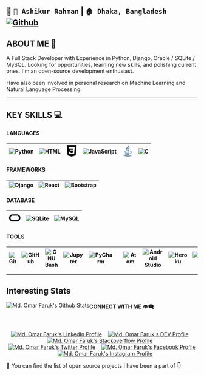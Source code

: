 ## 🔭 `👦 Ashikur Rahman` |  `🏠 Dhaka, Bangladesh` [![Github](https://img.shields.io/github/followers/AshikurRahman-sec?label=Followers&style=social)](https://github.com/AshikurRahman-sec)<!--&nbsp; [![GithubViews](https://api.freemotion-llc.com/api/github/v1/profile-views?username=IamOmaR22)](https://github.com/IamOmaR22)-->

<!--
## 🔭 Full Stack Web Developer [![HitCount](http://hits.dwyl.com/IamOmaR22/IamOmar22.svg)](http://hits.dwyl.com/IamOmaR22/IamOmar22)&nbsp; [![Github](https://img.shields.io/github/followers/IamOmaR22?label=Follow&style=social)](https://github.com/IamOmaR22)&nbsp; [![GithubViews](https://api.freemotion-llc.com/api/github/v1/profile-views?username=IamOmaR22)](https://github.com/IamOmaR22)
-->

<!--
#### CONNECT WITH ME 👁‍🗨
-->
<!--
[![Linkedin](https://img.shields.io/badge/-Md.%20Omar%20Faruk-blue?style=flat-square&logo=linkedin&logoColor=white&link=https://www.linkedin.com/in/iamomar22/)](https://www.linkedin.com/in/iamomar22/) <a href="https://www.facebook.com/IamOmaR22/" target="_blank"><img src="https://img.shields.io/badge/Omar Faruk-%231877F2.svg?&style=flat-square&logo=facebook&logoColor=white" alt="Facebook"></a> [![Mail](https://img.shields.io/badge/-iamomar022@gmail.com-gray?style=flat-square&logo=gmail&logoColor=red&link=)](mailto:iamomar022@gmail.com) [![Mail](https://img.shields.io/badge/-iamomar22@yahoo.com-%236001D2?style=flat-square&logo=yahoo!&logoColor=ffffff&link=)](mailto:iamomar22@yahoo.com)
-->

<!--
<p align="center">
<a href="https://www.linkedin.com/in/iamomar22" target="_blank"><img src="https://cdn.jsdelivr.net/npm/simple-icons@v3/icons/linkedin.svg" alt="Md. Omar Faruk's LinkedIn Profile" height="30" width="30"></a>&nbsp;&nbsp;&nbsp; <a href="https://dev.to/iamomar22" target="_blank"><img src="https://d2fltix0v2e0sb.cloudfront.net/dev-badge.svg" alt="Md. Omar Faruk's DEV Profile" height="30" width="30"></a>&nbsp;&nbsp;&nbsp; <a href="https://stackoverflow.com/users/14398143/md-omar-faruk" target="_blank"> <img src="https://cdn.jsdelivr.net/npm/simple-icons@v3/icons/stackoverflow.svg" alt="Md. Omar Faruk's Stackoverflow Profile" height="30" width="30"></a>&nbsp;&nbsp;&nbsp; <a href="https://twitter.com/IamOmaR222" target="_blank"><img src="https://cdn.jsdelivr.net/npm/simple-icons@v3/icons/twitter.svg" alt="Md. Omar Faruk's Twitter Profile" height="30" width="30"></a>&nbsp;&nbsp;&nbsp; <a href="https://www.facebook.com/IamOmaR22" target="_blank"><img src="https://cdn.jsdelivr.net/npm/simple-icons@v3/icons/facebook.svg" alt="Md. Omar Faruk's Facebook Profile" height="30" width="30"></a>&nbsp;&nbsp;&nbsp; <a href="https://www.instagram.com/iamomar_22/" target="_blank"><img src="https://cdn.jsdelivr.net/npm/simple-icons@v3/icons/instagram.svg" alt="Md. Omar Faruk's Instagram Profile" height="30" width="30"></a> 
</p>
-->

<!--
[<img align="left" alt="LinkedIn" width="30px" src="https://cdn.jsdelivr.net/npm/simple-icons@v3/icons/linkedin.svg" />][linkedin]
[<img align="left" alt="Twitter" width="30px" src="https://cdn.jsdelivr.net/npm/simple-icons@v3/icons/twitter.svg" />][twitter]
[<img align="left" alt="Dev.to" width="30px" src="https://cdn.jsdelivr.net/npm/simple-icons@v3/icons/dev-dot-to.svg" />][devto]
[<img align="left" alt="Instagram" width="30px" src="https://cdn.jsdelivr.net/npm/simple-icons@v3/icons/instagram.svg" />][instagram]
[<img align="left" alt="Facebook" width="30px" src="https://cdn.jsdelivr.net/npm/simple-icons@v3/icons/facebook.svg" />][facebook]

[linkedin]: https://www.linkedin.com/in/iamomar22/
[twitter]: https://twitter.com/IamOmaR22
[devto]: https://dev.to/iamomar22
[instagram]: https://www.instagram.com/iamomar_22/
[facebook]: https://www.facebook.com/IamOmaR22/
-->

## ABOUT ME 👋 

A Full Stack Developer with Experience in Python, Django, Oracle / SQLite / MySQL. Looking for opportunities, learning new skills, and polishing current ones. I'm an open-source development enthusiast.

Have also been involved in personal research on Machine Learning and Natural Language Processing.
<!--
I'm a full-stack software engineer working with **Python**, **Django**, **Vue.js**, **Docker**.
-->

---
## KEY SKILLS :computer:

#### LANGUAGES
<img alt="Python" width="30px" src="https://raw.githubusercontent.com/simple-icons/simple-icons/develop/icons/python.svg"/>|<img alt="HTML" width="30px" src="https://raw.githubusercontent.com/simple-icons/simple-icons/develop/icons/html5.svg"/>|<img alt="CSS" width="30px" src="https://raw.githubusercontent.com/simple-icons/simple-icons/develop/icons/css3.svg"/>|<img alt="JavaScript" width="30px" src="https://raw.githubusercontent.com/simple-icons/simple-icons/develop/icons/javascript.svg"/>|<img alt="Java" width="30px" src="https://raw.githubusercontent.com/simple-icons/simple-icons/develop/icons/java.svg"/>|<img alt="C" width="30px" src="https://raw.githubusercontent.com/simple-icons/simple-icons/develop/icons/c.svg"/>
|--|--|--|--|--|--|
 
<!--
![Python](https://img.shields.io/badge/-Python-%233776AB?style=flat-square&logo=Python&logoColor=ffffff)
![HTML5](https://img.shields.io/badge/-HTML5-%23E44D27?style=flat-square&logo=html5&logoColor=ffffff)
![CSS3](https://img.shields.io/badge/-CSS3-%231572B6?style=flat-square&logo=css3)
![JavaScript](https://img.shields.io/badge/-JavaScript-%23F7DF1C?style=flat-square&logo=javascript&logoColor=000000&labelColor=%23F7DF1C&color=%23FFCE5A)
![Java](https://img.shields.io/badge/-Java-%23007396?style=flat-square&logo=Java)
![C](https://img.shields.io/badge/-C-%23A8B9CC?style=flat-square&logo=C&logoColor=%23222222)
-->

#### FRAMEWORKS
<img alt="Django" width="30px" src="https://raw.githubusercontent.com/simple-icons/simple-icons/develop/icons/django.svg"/>|<img alt="React" width="30px" src="https://raw.githubusercontent.com/simple-icons/simple-icons/develop/icons/react.svg"/>|<img alt="Bootstrap" width="30px" src="https://raw.githubusercontent.com/simple-icons/simple-icons/develop/icons/bootstrap.svg"/>
|--|--|--|

<!--
![Django](https://img.shields.io/badge/-Django-%23092E20?style=flat-square&logo=Django&logoColor=white)
![vue.js](https://img.shields.io/badge/-Vue.js-%23555555?style=flat-square&logo=vue.js&logoColor=%2341B883)
![Bootstrap](https://img.shields.io/badge/-Bootstrap-%23563D7C?style=flat-square&logo=Bootstrap)
-->

#### DATABASE
<img alt="OracleSQL" width="30px" src="https://raw.githubusercontent.com/simple-icons/simple-icons/develop/icons/oracle.svg"/>|<img alt="SQLite" width="30px" src="https://raw.githubusercontent.com/simple-icons/simple-icons/develop/icons/sqlite.svg"/>|<img alt="MySQL" width="30px" src="https://raw.githubusercontent.com/simple-icons/simple-icons/develop/icons/mysql.svg"/>
|--|--|--|
 
<!--
![PostgreSQL](https://img.shields.io/badge/-PostgreSQL-%23336791?style=flat-square&logo=PostgreSQL)
![SQLite](https://img.shields.io/badge/-SQLite-%23003B57?style=flat-square&logo=SQLite)
![MySQL](https://img.shields.io/badge/-MySQL-%234479A1?style=flat-square&logo=MySQL&logoColor=white)
![Firebase](https://img.shields.io/badge/-Firebase-2E2E2E?style=flat-square&logo=firebase&logoColor=ffcb2b)
-->

#### TOOLS
<img alt="Git" width="30px" src="https://raw.githubusercontent.com/simple-icons/simple-icons/develop/icons/git.svg"/>|<img alt="GitHub" width="30px" src="https://raw.githubusercontent.com/simple-icons/simple-icons/develop/icons/github.svg"/>|<img alt="GNU Bash" width="30px" src="https://raw.githubusercontent.com/simple-icons/simple-icons/develop/icons/gnubash.svg"/>|<img alt="Jupyter" width="30px" src="https://raw.githubusercontent.com/simple-icons/simple-icons/develop/icons/jupyter.svg"/>|<img alt="PyCharm" width="30px" src="https://raw.githubusercontent.com/simple-icons/simple-icons/develop/icons/pycharm.svg"/>|<img alt="VSCode" width="30px" src="https://raw.githubusercontent.com/simple-icons/simple-icons/develop/icons/visualstudiocode.svg"/>|<img alt="Atom" width="30px" src="https://raw.githubusercontent.com/simple-icons/simple-icons/develop/icons/atom.svg"/>|<img alt="Android Studio" width="30px" src="https://raw.githubusercontent.com/simple-icons/simple-icons/develop/icons/androidstudio.svg"/>|<img alt="Heroku" width="30px" src="https://raw.githubusercontent.com/simple-icons/simple-icons/develop/icons/heroku.svg"/>|<img alt="Ubuntu" width="30px" src="https://raw.githubusercontent.com/simple-icons/simple-icons/develop/icons/ubuntu.svg"/>
|--|--|--|--|--|--|--|--|--|--|

<!--
![Git](https://img.shields.io/badge/-Git-%23F05032?style=flat-square&logo=git&logoColor=%23ffffff)
![GitHub](https://img.shields.io/badge/-GitHub-181717?style=flat-square&logo=github)
![GNU Bash](https://img.shields.io/badge/-GNU%20Bash-%234EAA25?style=flat-square&logo=GNU-Bash&logoColor=ffffff)
![Jupyter](http://img.shields.io/badge/-Jupyter-%23585959?style=flat-square&logo=Jupyter)
![JetBrains](http://img.shields.io/badge/-JetBrains-%23000000?style=flat-square&logo=JetBrains)
![Android Studio](http://img.shields.io/badge/-Android%20Studio-%233DDC84?style=flat-square&logo=Android-Studio&logoColor=222222)
![Heroku](http://img.shields.io/badge/-Heroku-400099?style=flat-square&logo=heroku&logoColor=white)
![VS Code](http://img.shields.io/badge/-VS%20Code-007ACC?style=flat-square&logo=visual-studio-code&logoColor=ffffff)
-->

<!--
<p>
  <img alt="Plugin on redmine.org" src="https://img.shields.io/redmine/plugin/stars/redmine_xlsx_format_issue_exporter?color=blue&label=python&logo=python&style=for-the-badge">
  <img alt="Plugin on redmine.org" src="https://img.shields.io/redmine/plugin/stars/redmine_xlsx_format_issue_exporter?color=red&label=django&logo=django&style=for-the-badge">
  <img alt="Mozilla Add-on" src="https://img.shields.io/amo/stars/dustman?color=yellow&label=javascript&logo=javascript&style=for-the-badge">
  <img alt="Plugin on redmine.org" src="https://img.shields.io/redmine/plugin/stars/redmine_xlsx_format_issue_exporter?color=red&label=html&logo=html5&style=for-the-badge">
  <img alt="Plugin on redmine.org" src="https://img.shields.io/redmine/plugin/stars/redmine_xlsx_format_issue_exporter?color=%23BE1C38&label=css&logo=css3&style=for-the-badge">
  <img alt="Plugin on redmine.org" src="https://img.shields.io/redmine/plugin/stars/redmine_xlsx_format_issue_exporter?color=%237952B3&label=bootstrap&logo=bootstrap&style=for-the-badge">  
  <img alt="Plugin on redmine.org" src="https://img.shields.io/redmine/plugin/stars/redmine_xlsx_format_issue_exporter?color=%23316192&label=postgresql&logo=postgresql&style=for-the-badge">
  <img alt="Plugin on redmine.org" src="https://img.shields.io/redmine/plugin/stars/redmine_xlsx_format_issue_exporter?color=%23E37A08&label=mysql&logo=mysql&style=for-the-badge"> 
  <img alt="Plugin on redmine.org" src="https://img.shields.io/redmine/plugin/stars/redmine_xlsx_format_issue_exporter?color=%23044A60&label=sqlite&logo=sqlite&logoColor=%234CA5DC&style=for-the-badge">
  <img alt="Mozilla Add-on" src="https://img.shields.io/amo/stars/dustman?color=%23F37726&label=jupyter&logo=jupyter&style=for-the-badge">
  <img alt="Mozilla Add-on" src="https://img.shields.io/amo/stars/dustman?color=yellow&label=firebase&logo=firebase&style=for-the-badge">
  <img alt="Mozilla Add-on" src="https://img.shields.io/amo/stars/dustman?color=%23A9C3DD&label=c&logo=c&style=for-the-badge">
  <img alt="Mozilla Add-on" src="https://img.shields.io/amo/stars/dustman?color=%23F8981D&label=java&logo=java&logoColor=%23F8981D&style=for-the-badge">
  <img alt="Mozilla Add-on" src="https://img.shields.io/amo/stars/dustman?color=%2341B883&label=Vue.js&logo=vue.js&style=for-the-badge">
  <img alt="Mozilla Add-on" src="https://img.shields.io/amo/stars/dustman?color=%2378CFF5&label=jQuery&logo=jQuery&logoColor=%2378CFF5&style=for-the-badge">
</p>
-->

<!--
## Stack I work with
<code><img height="50" src="https://www.vectorlogo.zone/logos/python/python-ar21.svg"></code>
<code><img height="50" src="https://www.vectorlogo.zone/logos/djangoproject/djangoproject-ar21.svg"></code>
<code><img height="50" src="https://www.vectorlogo.zone/logos/getbootstrap/getbootstrap-ar21.svg"></code>
<code><img height="50" src="https://www.vectorlogo.zone/logos/postgresql/postgresql-horizontal.svg"></code>
<code><img height="50" src="https://www.vectorlogo.zone/logos/sqlite/sqlite-ar21.svg"></code>
<code><img height="50" src="https://www.vectorlogo.zone/logos/mysql/mysql-horizontal.svg"></code>
<code><img height="50" src="https://www.vectorlogo.zone/logos/github/github-ar21.svg"></code>
<code><img height="50" src="https://www.vectorlogo.zone/logos/bitbucket/bitbucket-ar21.svg"></code>
<code><img height="50" src="https://www.vectorlogo.zone/logos/git-scm/git-scm-ar21.svg"></code>
<code><img height="50" src="https://www.vectorlogo.zone/logos/apache/apache-official.svg"></code>
<code><img height="50" src="https://www.vectorlogo.zone/logos/linux/linux-ar21.svg"></code>
<code><img height="50" src="https://www.vectorlogo.zone/logos/ubuntu/ubuntu-ar21.svg"></code>
<code><img height="50" src="https://www.vectorlogo.zone/logos/gnu_bash/gnu_bash-ar21.svg"></code>
<code><img height="50" src="https://www.vectorlogo.zone/logos/heroku/heroku-ar21.svg"></code>
-->

---
## Interesting Stats
<!--
![Omar's stats](https://github-readme-stats.vercel.app/api?username=IamOmar22&show_icons=true)
[![Omar's github stats](https://github-readme-stats.vercel.app/api?username=IamOmar22&theme=dracula&show_icons=true)](https://github.com/IamOmar22)
[![Omar's github stats](https://github-readme-stats.vercel.app/api?username=IamOmar22&theme=tokyonight&show_icons=true)](https://github.com/IamOmar22)
-->

<img align="left" alt="Md. Omar Faruk's Github Stats" src="https://github-readme-stats.vercel.app/api?username=AshikurRahman-sec&theme=tokyonight&show_icons=true" />

#### CONNECT WITH ME 👁‍🗨
</br>
<p align="center">
<a href="https://www.linkedin.com/in/iamomar22" target="_blank"><img src="https://cdn.jsdelivr.net/npm/simple-icons@v3/icons/linkedin.svg" alt="Md. Omar Faruk's LinkedIn Profile" height="30" width="30"></a>&nbsp;&nbsp;&nbsp; <a href="https://dev.to/iamomar22" target="_blank"><img src="https://d2fltix0v2e0sb.cloudfront.net/dev-badge.svg" alt="Md. Omar Faruk's DEV Profile" height="30" width="30"></a>&nbsp;&nbsp;&nbsp; <a href="https://stackoverflow.com/users/14398143/md-omar-faruk" target="_blank"> <img src="https://cdn.jsdelivr.net/npm/simple-icons@v3/icons/stackoverflow.svg" alt="Md. Omar Faruk's Stackoverflow Profile" height="30" width="30"></a>&nbsp;&nbsp;&nbsp; <a href="https://twitter.com/IamOmaR222" target="_blank"><img src="https://cdn.jsdelivr.net/npm/simple-icons@v3/icons/twitter.svg" alt="Md. Omar Faruk's Twitter Profile" height="30" width="30"></a>&nbsp;&nbsp;&nbsp; <a href="https://www.facebook.com/IamOmaR22" target="_blank"><img src="https://cdn.jsdelivr.net/npm/simple-icons@v3/icons/facebook.svg" alt="Md. Omar Faruk's Facebook Profile" height="30" width="30"></a>&nbsp;&nbsp;&nbsp; <a href="https://www.instagram.com/iamomar_22/" target="_blank"><img src="https://cdn.jsdelivr.net/npm/simple-icons@v3/icons/instagram.svg" alt="Md. Omar Faruk's Instagram Profile" height="30" width="30"></a> 
</p> 

<!--
<p align="center">
  <img src="https://github-readme-stats.vercel.app/api?username=IamOmar22&theme=tokyonight&show_icons=true" />
</p> 
-->

<!--
[![Top Langs](https://github-readme-stats.vercel.app/api/top-langs/?username=IamOmar22&theme=tokyonight)](https://github.com/IamOmar22)
-->

<!--
<p align="center">
   <img src="https://github-readme-stats.vercel.app/api?username=IamOmar22&show_icons=true&theme=dracula" />&nbsp;&nbsp;&nbsp;&nbsp;
   <img src="https://github-readme-stats.vercel.app/api/top-langs/?username=IamOmar22">
</p> 
-->


💬 You can find the list of open source projects I have been a part of :point_down:


<!--
**smrkamran/smrkamran** is a ✨ _special_ ✨ repository because its `README.md` (this file) appears on your GitHub profile.

Here are some ideas to get you started:

- 🔭 I’m currently working on ...
- 🌱 I’m currently learning ...
- 👯 I’m looking to collaborate on ...
- 🤔 I’m looking for help with ...
- 💬 Ask me about ...
- 📫 How to reach me: ...
- 😄 Pronouns: ...
- ⚡ Fun fact: ...
-->

